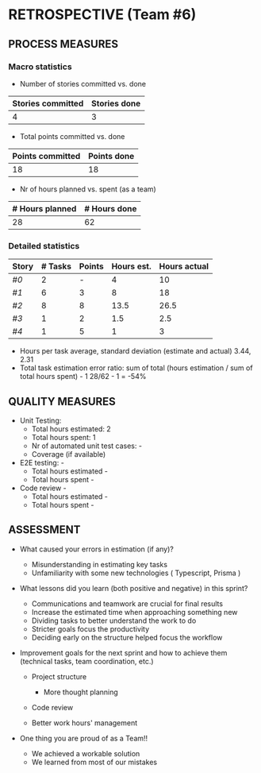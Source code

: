 RETROSPECTIVE (Team #6)
=====================================

## PROCESS MEASURES 

### Macro statistics

- Number of stories committed vs. done 

| Stories committed | Stories done |
|-|-|
| 4 | 3 |

- Total points committed vs. done 

| Points committed | Points done |
|-|-|
| 18 | 18 |

- Nr of hours planned vs. spent (as a team)

| # Hours planned | # Hours done |
|-|-|
| 28 | 62 |

### Detailed statistics

| Story  | # Tasks | Points | Hours est. | Hours actual |
|--------|---------|--------|------------|--------------|
| _#0_   |    2    |   -    |     4      |       10     |
| _#1_   |    6    |   3    |     8      |       18     |
| _#2_   |    8    |   8    |     13.5   |       26.5   |
| _#3_   |    1    |   2    |     1.5    |       2.5    |
| _#4_   |    1    |   5    |     1      |       3      |

- Hours per task average, standard deviation (estimate and actual)
  3.44, 2.31
- Total task estimation error ratio: sum of total (hours estimation / sum of total hours spent) - 1
  28/62 - 1 = -54%
  
  
## QUALITY MEASURES 

- Unit Testing:
  - Total hours estimated: 2
  - Total hours spent: 1
  - Nr of automated unit test cases: -
  - Coverage (if available)
- E2E testing: - 
  - Total hours estimated - 
  - Total hours spent - 
- Code review - 
  - Total hours estimated - 
  - Total hours spent - 


## ASSESSMENT

- What caused your errors in estimation (if any)?
  - Misunderstanding in estimating key tasks
  - Unfamiliarity with some new technologies ( Typescript, Prisma )

- What lessons did you learn (both positive and negative) in this sprint?
  - Communications and teamwork are crucial for final results
  - Increase the estimated time when approaching something new
  - Dividing tasks to better understand the work to do
  - Stricter goals focus the productivity
  - Deciding early on the structure helped focus the workflow
  
- Improvement goals for the next sprint and how to achieve them (technical tasks, team coordination, etc.)
  - Project structure
    - More thought planning
  
  - Code review
  - Better work hours' management

- One thing you are proud of as a Team!!
  - We achieved a workable solution
  - We learned from most of our mistakes
